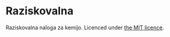 Raziskovalna
=============
Raziskovalna naloga za kemijo. Licenced under <a href="https://github.com/The-C-Code/Raziskovalna/blob/master/LICENSE" target="_blank">the MIT licence</a>.
